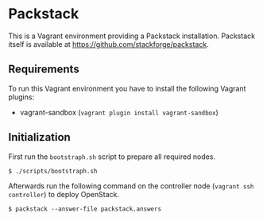 # Packstack

This is a Vagrant environment providing a Packstack installation. Packstack itself is available at <https://github.com/stackforge/packstack>.

## Requirements

To run this Vagrant environment you have to install the following Vagrant plugins:

- vagrant-sandbox (`vagrant plugin install vagrant-sandbox`)

## Initialization

First run the `bootstraph.sh` script to prepare all required nodes.

    $ ./scripts/bootstraph.sh

Afterwards run the following command on the controller node (`vagrant ssh controller`) to deploy OpenStack.

    $ packstack --answer-file packstack.answers
